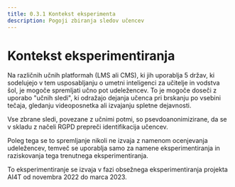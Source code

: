 ```yaml
---
title: 0.3.1 Kontekst eksperimenta
description: Pogoji zbiranja sledov učencev
---
```

# Kontekst eksperimentiranja
Na različnih učnih platformah (LMS ali CMS), ki jih uporablja 5 držav, ki sodelujejo v tem usposabljanju o umetni inteligenci za učitelje in vodstva šol, je mogoče spremljati učno pot udeležencev. To je mogoče doseči z uporabo "učnih sledi", ki odražajo dejanja učenca pri brskanju po vsebini tečaja, gledanju videoposnetka ali izvajanju spletne dejavnosti.

Vse zbrane sledi, povezane z učnimi potmi, so psevdoanonimizirane, da se v skladu z načeli RGPD prepreči identifikacija učencev.

Poleg tega se to spremljanje nikoli ne izvaja z namenom ocenjevanja udeležencev, temveč se uporablja samo za namene eksperimentiranja in raziskovanja tega trenutnega eksperimentiranja.

To eksperimentiranje se izvaja v fazi obsežnega eksperimentiranja projekta AI4T od novembra 2022 do marca 2023.
